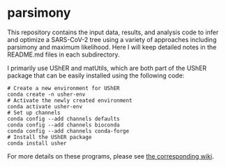 # parsimony

This repository contains the input data, results, and analysis code to infer and optimize a SARS-CoV-2 tree using a variety of approaches including parsimony and maximum likelihood. Here I will keep detailed notes in the README.md files in each subdirectory.

I primarily use UShER and matUtils, which are both part of the UShER package that can be easily installed using the following code:

```
# Create a new environment for UShER
conda create -n usher-env
# Activate the newly created environment
conda activate usher-env
# Set up channels
conda config --add channels defaults
conda config --add channels bioconda
conda config --add channels conda-forge
# Install the UShER package
conda install usher
```

For more details on these programs, please see [the corresponding wiki](https://usher-wiki.readthedocs.io/en/latest/index.html).
